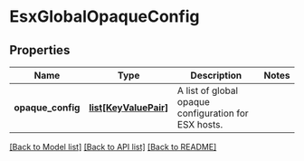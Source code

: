 # EsxGlobalOpaqueConfig

## Properties
Name | Type | Description | Notes
------------ | ------------- | ------------- | -------------
**opaque_config** | [**list[KeyValuePair]**](KeyValuePair.md) | A list of global opaque configuration for ESX hosts. | 

[[Back to Model list]](../README.md#documentation-for-models) [[Back to API list]](../README.md#documentation-for-api-endpoints) [[Back to README]](../README.md)

